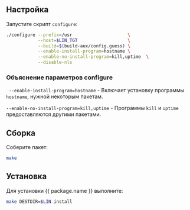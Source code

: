 <package-info :package="package" showsbu></package-info>

<script>
		new Vue({
		el: '#main',
		data: { package: {} },
		mounted: function () {
				this.getPackage('coreutils');
		},
		methods: {
			getPackage: function(name) {
					getPackage(name)
					.then(response => this.package = response);
			},
		}
  })
</script>

## Настройка

Запустите скрипт `configure`:

```bash
./configure --prefix=/usr                     \
            --host=$LIN_TGT                   \
            --build=$(build-aux/config.guess) \
            --enable-install-program=hostname \
            --enable-no-install-program=kill,uptime  \
            --disable-nls    
```

### Объяснение параметров configure

` --enable-install-program=hostname` - Включает установку программы `hostname`, нужной некоторым пакетам.

`--enable-no-install-program=kill,uptime` - Программы `kill` и `uptime` предоставляются другими пакетами.

## Сборка

Соберите пакет:

```bash
make
```

## Установка

Для установки {{ package.name }} выполните:

```bash
make DESTDIR=$LIN install
```
